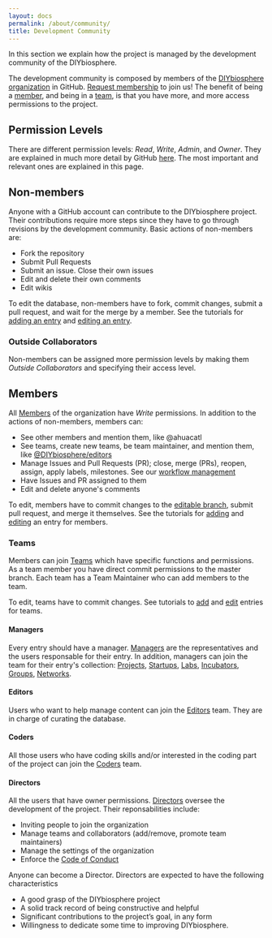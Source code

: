 ```yaml
---
layout: docs
permalink: /about/community/
title: Development Community
---
```


In this section we explain how the project is managed by the development community of the DIYbiosphere.

The development community is composed by members of the [DIYbiosphere organization] in GitHub. [Request membership] to join us! The benefit of being a [member](#members), and being in a [team](#teams), is that you have more, and more access permissions to the project.

## Permission Levels
There are different permission levels: _Read_, _Write_, _Admin_, and _Owner_. They are explained in much more detail by GitHub [here]. The most important and relevant ones are explained in this page.

## Non-members
Anyone with a GitHub account can contribute to the DIYbiosphere project. Their contributions require more steps since they have to go through revisions by the development community. Basic actions of non-members are:

- Fork the repository
- Submit Pull Requests
- Submit an issue. Close their own issues
- Edit and delete their own comments
- Edit wikis

To edit the database, non-members have to fork, commit changes, submit a pull request, and wait for the merge by a member. See the tutorials for [adding an entry] and [editing an entry].

### Outside Collaborators
Non-members can be assigned more permission levels by making them _Outside Collaborators_ and specifying their access level.

## Members
All [Members] of the organization have _Write_ permissions. In addition to the actions of non-members, members can:

- See other members and mention them, like @ahuacatl
- See teams, create new teams, be team maintainer, and mention them, like [@DIYbiosphere/editors]
- Manage Issues and Pull Requests (PR); close, merge (PRs), reopen, assign, apply labels, milestones. See our [workflow management]
- Have Issues and PR assigned to them
- Edit and delete anyone's comments

To edit, members have to commit changes to the [editable branch], submit pull request, and merge it themselves. See the tutorials for [adding] and [editing] an entry for members.


### Teams
Members can join [Teams] which have specific functions and permissions. As a team member you have direct commit permissions to the master branch. Each team has a Team Maintainer who can add members to the team.

To edit, teams have to commit changes. See tutorials to [add] and [edit] entries for teams.

#### Managers
Every entry should have a manager. [Managers] are the representatives and the users responsable for their entry. In addition, managers can join the team for their entry's collection: [Projects], [Startups], [Labs], [Incubators], [Groups], [Networks].

#### Editors
Users who want to help manage content can join the [Editors] team. They are in charge of curating the database.

#### Coders
All those users who have coding skills and/or interested in the coding part of the project can join the [Coders] team.

#### Directors
All the users that have owner permissions. [Directors] oversee the development of the project. Their reponsabilities include:

- Inviting people to join the organization
- Manage teams and collaborators (add/remove, promote team maintainers)
- Manage the settings of the organization
- Enforce the [Code of Conduct]

Anyone can become a Director. Directors are expected to have the following characteristics

- A good grasp of the DIYbiosphere project
- A solid track record of being constructive and helpful
- Significant contributions to the project’s goal, in any form
- Willingness to dedicate some time to improving DIYbiosphere.


[Repository]: https://github.com/DIYbiosphere/sphere.dir
[DIYbiosphere organization]: https://github.com/DIYbiosphere
[Request membership]: /help/contributing/#apply-for-membership
[here]: https://help.github.com/articles/repository-permission-levels-for-an-organization/
[workflow management]: /help/workflow/
[adding an entry]: /help/tutorials/add-entry/
[editing an entry]: /help/tutorials/edit-entry/
[editable branch]: https://github.com/DIYbiosphere/sphere.dir/tree/editable
[adding]: /help/tutorials/add-entry-member/
[editing]: /help/tutorials/edit-entry-member/
[add]: /help/tutorials/add-entry-teams/
[edit]: /help/tutorials/edit-entry-teams/
[Members]: https://github.com/orgs/DIYbiosphere/people
[Teams]: https://github.com/orgs/DIYbiosphere/teams
[Managers]: https://github.com/orgs/DIYbiosphere/teams/managers
[Editors]: https://github.com/orgs/DIYbiosphere/teams/editors
[Coders]: https://github.com/orgs/DIYbiosphere/teams/coders
[Directors]: https://github.com/orgs/DIYbiosphere/teams/directors
[Projects]: https://github.com/orgs/DIYbiosphere/teams/projects
[Startups]: https://github.com/orgs/DIYbiosphere/teams/startups
[Labs]: https://github.com/orgs/DIYbiosphere/teams/labs
[Incubators]: https://github.com/orgs/DIYbiosphere/teams/incubators
[Groups]: https://github.com/orgs/DIYbiosphere/teams/groups
[Networks]: https://github.com/orgs/DIYbiosphere/teams/networks
[code of conduct]: /about/coc/
[@DIYbiosphere/editors]: https://github.com/orgs/DIYbiosphere/teams/editors
